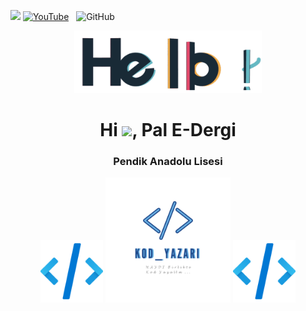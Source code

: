 ![](https://komarev.com/ghpvc/?username=PalEDergi&color=green)
[![YouTube](https://img.shields.io/badge/YouTube-Channel-%23E62117)](https://www.youtube.com/channel/UCAcXbIC0teVrYIX3i2bj75w)
&nbsp; ![GitHub](https://img.shields.io/github/followers/PalEDergi?label=Follow%20Me%21&style=social)
<!-- En üste GIF'i ekliyoruz -->
<p align="center">
  <img src="https://github.com/Star-Nova/Star-Nova/blob/main/Hello.gif" alt="Hello GIF" width="300" height="100"/>
</p>

<h1 align="center">Hi <img src="https://media.giphy.com/media/hvRJCLFzcasrR4ia7z/giphy.gif" width="30px"/>, Pal E-Dergi</h1>
<h3 align="center">Pendik Anadolu Lisesi</h3>

<p align="center">
  <img src="https://github.com/Star-Nova/Star-Nova/blob/main/DeveloperIcon.png" alt="Developer Icon" width="100" height="100"/>
  <img src="https://github.com/Star-Nova/Star-Nova/blob/main/KODYAZARI.png" alt="Kod_Yazarı" width="200" height="200"/>
  <img src="https://github.com/Star-Nova/Star-Nova/blob/main/DeveloperIcon.png" alt="Developer Icon" width="100" height="100"/>
</p>
